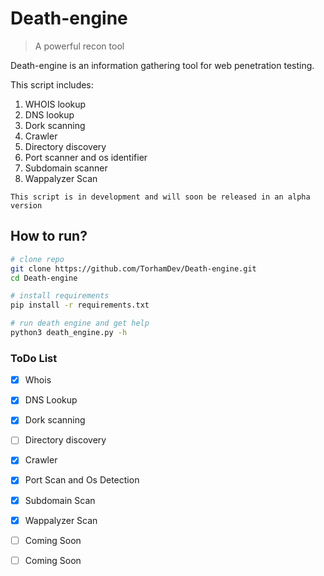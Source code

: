 # Death-engine
> A powerful recon tool 

Death-engine is an information gathering tool for web penetration testing.

This script includes:
1. WHOIS lookup
2. DNS lookup
3. Dork scanning
4. Crawler
5. Directory discovery
6. Port scanner and os identifier
7. Subdomain scanner
8. Wappalyzer Scan

`This script is in development and will soon be released in an alpha version`


## How to run?
```bash
# clone repo
git clone https://github.com/TorhamDev/Death-engine.git
cd Death-engine

# install requirements
pip install -r requirements.txt

# run death engine and get help
python3 death_engine.py -h
```





### ToDo List

- [X] Whois
- [X] DNS Lookup
- [X] Dork scanning
- [ ] Directory discovery
- [X] Crawler
- [X] Port Scan and Os Detection
- [X] Subdomain Scan
- [X] Wappalyzer Scan
- [ ] Coming Soon
- [ ] Coming Soon

